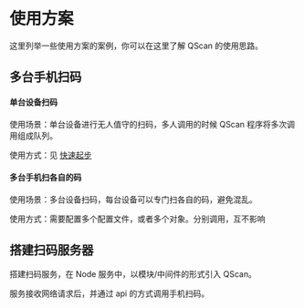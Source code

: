 # 使用方案

这里列举一些使用方案的案例，你可以在这里了解 QScan 的使用思路。

## 多台手机扫码

#### 单台设备扫码

使用场景：单台设备进行无人值守的扫码，多人调用的时候 QScan 程序将多次调用组成队列。

使用方式：见 [快速起步](./quickstart.html)

#### 多台手机扫各自的码

使用场景：多台设备扫码，每台设备可以专门扫各自的码，避免混乱。

使用方式：需要配置多个配置文件，或者多个对象。分别调用，互不影响

## 搭建扫码服务器

搭建扫码服务，在 Node 服务中，以模块/中间件的形式引入 QScan。

服务接收网络请求后，并通过 api 的方式调用手机扫码。